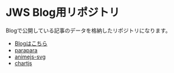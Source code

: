 # JWS Blog用リポジトリ

Blogで公開している記事のデータを格納したリポジトリになります。

- [Blogはこちら](https://blog.jws.work/)
- [parapara](https://korsmic.github.io/JWS-Blog/parapara/)
- [animejs-svg](https://korsmic.github.io/JWS-Blog/animejs-svg/)
- [chartjs](https://korsmic.github.io/JWS-Blog/chartjs/)
